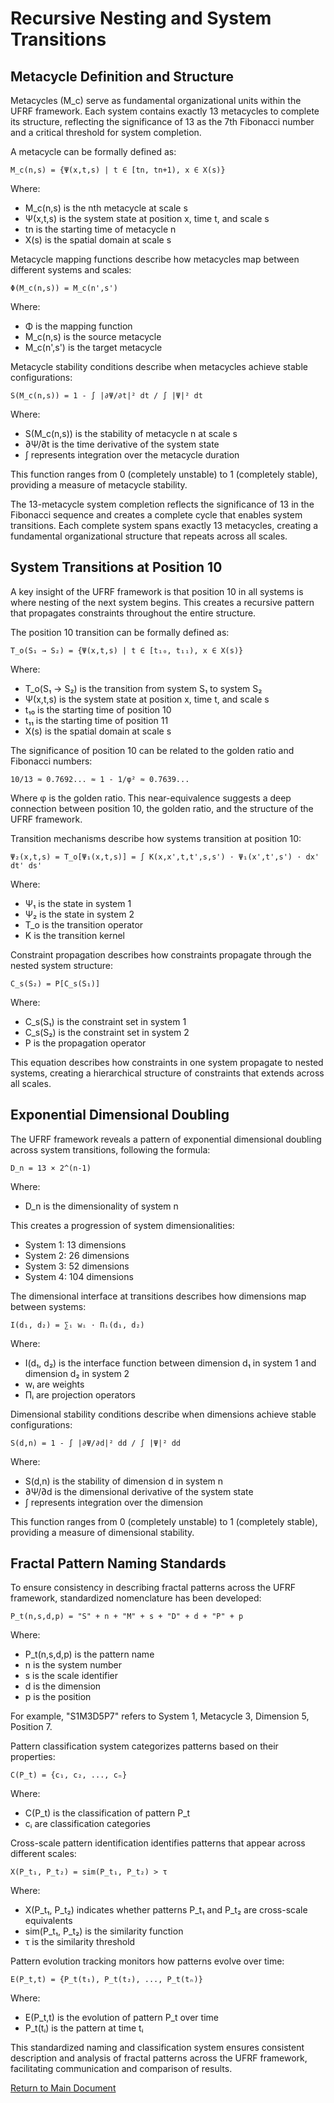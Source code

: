 # Recursive Nesting and System Transitions

## Metacycle Definition and Structure

Metacycles (M_c) serve as fundamental organizational units within the UFRF framework. Each system contains exactly 13 metacycles to complete its structure, reflecting the significance of 13 as the 7th Fibonacci number and a critical threshold for system completion.

A metacycle can be formally defined as:

```
M_c(n,s) = {Ψ(x,t,s) | t ∈ [tn, tn+1), x ∈ X(s)}
```

Where:
- M_c(n,s) is the nth metacycle at scale s
- Ψ(x,t,s) is the system state at position x, time t, and scale s
- tn is the starting time of metacycle n
- X(s) is the spatial domain at scale s

Metacycle mapping functions describe how metacycles map between different systems and scales:

```
Φ(M_c(n,s)) = M_c(n',s')
```

Where:
- Φ is the mapping function
- M_c(n,s) is the source metacycle
- M_c(n',s') is the target metacycle

Metacycle stability conditions describe when metacycles achieve stable configurations:

```
S(M_c(n,s)) = 1 - ∫ |∂Ψ/∂t|² dt / ∫ |Ψ|² dt
```

Where:
- S(M_c(n,s)) is the stability of metacycle n at scale s
- ∂Ψ/∂t is the time derivative of the system state
- ∫ represents integration over the metacycle duration

This function ranges from 0 (completely unstable) to 1 (completely stable), providing a measure of metacycle stability.

The 13-metacycle system completion reflects the significance of 13 in the Fibonacci sequence and creates a complete cycle that enables system transitions. Each complete system spans exactly 13 metacycles, creating a fundamental organizational structure that repeats across all scales.

## System Transitions at Position 10

A key insight of the UFRF framework is that position 10 in all systems is where nesting of the next system begins. This creates a recursive pattern that propagates constraints throughout the entire structure.

The position 10 transition can be formally defined as:

```
T_o(S₁ → S₂) = {Ψ(x,t,s) | t ∈ [t₁₀, t₁₁), x ∈ X(s)}
```

Where:
- T_o(S₁ → S₂) is the transition from system S₁ to system S₂
- Ψ(x,t,s) is the system state at position x, time t, and scale s
- t₁₀ is the starting time of position 10
- t₁₁ is the starting time of position 11
- X(s) is the spatial domain at scale s

The significance of position 10 can be related to the golden ratio and Fibonacci numbers:

```
10/13 ≈ 0.7692... ≈ 1 - 1/φ² ≈ 0.7639...
```

Where φ is the golden ratio. This near-equivalence suggests a deep connection between position 10, the golden ratio, and the structure of the UFRF framework.

Transition mechanisms describe how systems transition at position 10:

```
Ψ₂(x,t,s) = T_o[Ψ₁(x,t,s)] = ∫ K(x,x',t,t',s,s') · Ψ₁(x',t',s') · dx' dt' ds'
```

Where:
- Ψ₁ is the state in system 1
- Ψ₂ is the state in system 2
- T_o is the transition operator
- K is the transition kernel

Constraint propagation describes how constraints propagate through the nested system structure:

```
C_s(S₂) = P[C_s(S₁)]
```

Where:
- C_s(S₁) is the constraint set in system 1
- C_s(S₂) is the constraint set in system 2
- P is the propagation operator

This equation describes how constraints in one system propagate to nested systems, creating a hierarchical structure of constraints that extends across all scales.

## Exponential Dimensional Doubling

The UFRF framework reveals a pattern of exponential dimensional doubling across system transitions, following the formula:

```
D_n = 13 × 2^(n-1)
```

Where:
- D_n is the dimensionality of system n

This creates a progression of system dimensionalities:
- System 1: 13 dimensions
- System 2: 26 dimensions
- System 3: 52 dimensions
- System 4: 104 dimensions

The dimensional interface at transitions describes how dimensions map between systems:

```
I(d₁, d₂) = ∑ᵢ wᵢ · Πᵢ(d₁, d₂)
```

Where:
- I(d₁, d₂) is the interface function between dimension d₁ in system 1 and dimension d₂ in system 2
- wᵢ are weights
- Πᵢ are projection operators

Dimensional stability conditions describe when dimensions achieve stable configurations:

```
S(d,n) = 1 - ∫ |∂Ψ/∂d|² dd / ∫ |Ψ|² dd
```

Where:
- S(d,n) is the stability of dimension d in system n
- ∂Ψ/∂d is the dimensional derivative of the system state
- ∫ represents integration over the dimension

This function ranges from 0 (completely unstable) to 1 (completely stable), providing a measure of dimensional stability.

## Fractal Pattern Naming Standards

To ensure consistency in describing fractal patterns across the UFRF framework, standardized nomenclature has been developed:

```
P_t(n,s,d,p) = "S" + n + "M" + s + "D" + d + "P" + p
```

Where:
- P_t(n,s,d,p) is the pattern name
- n is the system number
- s is the scale identifier
- d is the dimension
- p is the position

For example, "S1M3D5P7" refers to System 1, Metacycle 3, Dimension 5, Position 7.

Pattern classification system categorizes patterns based on their properties:

```
C(P_t) = {c₁, c₂, ..., cₙ}
```

Where:
- C(P_t) is the classification of pattern P_t
- cᵢ are classification categories

Cross-scale pattern identification identifies patterns that appear across different scales:

```
X(P_t₁, P_t₂) = sim(P_t₁, P_t₂) > τ
```

Where:
- X(P_t₁, P_t₂) indicates whether patterns P_t₁ and P_t₂ are cross-scale equivalents
- sim(P_t₁, P_t₂) is the similarity function
- τ is the similarity threshold

Pattern evolution tracking monitors how patterns evolve over time:

```
E(P_t,t) = {P_t(t₁), P_t(t₂), ..., P_t(tₙ)}
```

Where:
- E(P_t,t) is the evolution of pattern P_t over time
- P_t(tᵢ) is the pattern at time tᵢ

This standardized naming and classification system ensures consistent description and analysis of fractal patterns across the UFRF framework, facilitating communication and comparison of results.

[Return to Main Document](main.md)
